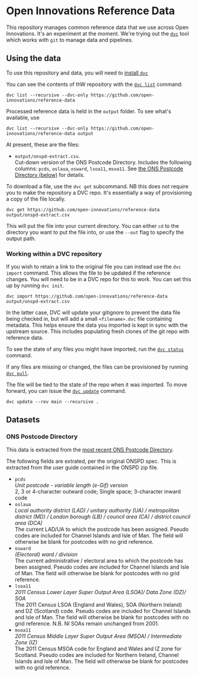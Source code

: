 # Open Innovations Reference Data

This repository manages common reference data that we use across Open
Innovations. It's an experiment at the moment. We're trying out the
[`dvc`](https://dvc.org) tool which works with `git` to manage data and
pipelines.

## Using the data

To use this repository and data, you will need to
[install `dvc`](https://dvc.org/doc/install)

You can see the contents of thW repository with the
[`dvc list`](https://dvc.org/doc/command-reference/list) command:

```
dvc list --recursive --dvc-only https://github.com/open-innovations/reference-data
```

Processed reference data is held in the `output` folder. To see what's
available, use

```
dvc list --recursive --dvc-only https://github.com/open-innovations/reference-data output
```

At present, these are the files:

* `output/onspd-extract.csv`.  
  Cut-down version of the ONS Postcode Directory. Includes the following
  columns: `pcds`, `oslaua`, `osward`, `lsoa11`, `msoa11`. See [the ONS Postcode
  Directory (below)](#ONS%20Postcode%20Directory) for details.

To download a file, use the `dvc get` subcommand. NB this does not require you
to make the repository a DVC repo. It's essentially a way of provisioning a copy
of the file locally.

```
dvc get https://github.com/open-innovations/reference-data output/onspd-extract.csv
```

This will put the file into your current directory. You can either `cd` to the
directory you want to put the file into, or use the `--out` flag to specify the
output path.

### Working within a DVC repository

If you wish to retain a link to the original file you can instead use the `dvc
import` command. This allows the file to be updated if the reference changes.
You will need to be in a DVC repo for this to work. You can set this up by
running `dvc init`.

```
dvc import https://github.com/open-innovations/reference-data output/onspd-extract.csv
```

In the latter case, DVC will update your gitignore to prevent the data file
being checked in, but will add a small `<filename>.dvc` file containing
metadata. This helps ensure the data you imported is kept in sync with the
upstream source. This includes populating fresh clones of the git repo with
reference data.

To see the state of any files you might have imported, run the
[`dvc status`](https://dvc.org/doc/command-reference/status) command.

If any files are missing or changed, the files can be provisioned by running
[`dvc pull`](https://dvc.org/doc/command-reference/pull).

The file will be tied to the state of the repo when it was imported. To move
forward, you can issue the
[`dvc update`](https://dvc.org/doc/command-reference/update) command.

```
dvc update --rev main --recursive . 
```

## Datasets

### ONS Postcode Directory

This data is extracted from the
[most recent ONS Postcode Directory](https://geoportal.statistics.gov.uk/search?collection=Dataset&sort=-created&tags=all(PRD_ONSPD)).

The following fields are extrated, per the original ONSPD spec. This is
extracted from the user guide contained in the ONSPD zip file.

* `pcds`  
  _Unit postcode - variable length (e-Gif) version_  
  2, 3 or 4-character outward code; Single space; 3-character inward code
* `oslaua`   
  _Local authority district (LAD) / unitary authority (UA) / metropolitan district
  (MD) / London borough (LB) / council area (CA) / district council area (DCA)_  
  The current LAD/UA to which the postcode has been assigned. Pseudo codes are included for Channel Islands and Isle of Man. The field will otherwise be blank for postcodes with no grid reference.
* `osward`  
  _(Electoral) ward / division_  
  The current administrative / electoral area to which the postcode has been assigned. Pseudo codes are included for Channel Islands and Isle of Man. The field will otherwise be blank for postcodes with no grid reference.
* `lsoa11`  
  _2011 Census Lower Layer Super Output Area (LSOA)/ Data Zone (DZ)/ SOA_  
  The 2011 Census LSOA (England and Wales), SOA (Northern Ireland) and DZ (Scotland) code. Pseudo codes are included for Channel Islands and Isle of Man. The field will otherwise be blank for postcodes with no grid reference. N.B. NI SOAs remain unchanged from 2001.
* `msoa11`  
  _2011 Census Middle Layer Super Output Area (MSOA) / Intermediate Zone (IZ)_  
  The 2011 Census MSOA code for England and Wales and IZ zone for Scotland. Pseudo codes are included for Northern Ireland, Channel Islands and Isle of Man. The field will otherwise be blank for postcodes with no grid reference.
